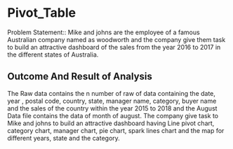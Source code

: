 # Pivot_Table

Problem Statement::
Mike and johns are the employee of a famous Australian company named as woodworth and the company give them task to build an attractive dashboard of the sales from the year 2016 to 2017 in the different states of Australia.

## Outcome And Result of Analysis

The Raw data contains the n number of raw of data containing the date, year , postal code, country, state, manager name, category, buyer name and the sales of the country within the year 2015 to 2018 and the August Data file contains the data of month of august. 
The company give task to Mike and johns to build an attractive dashboard having Line pivot chart, category chart, manager chart, pie chart, spark lines chart and the map for different years, state and the category.

